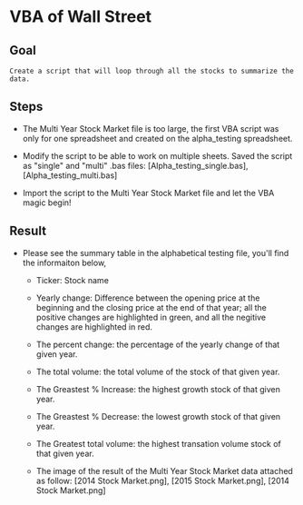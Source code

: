 # VBA of Wall Street

## Goal

    Create a script that will loop through all the stocks to summarize the data.
    
## Steps

  * The Multi Year Stock Market file is too large, the first VBA script was only for one spreadsheet and created on the alpha_testing spreadsheet.
  
  * Modify the script to be able to work on multiple sheets. Saved the script as "single" and "multi" .bas files: [Alpha_testing_single.bas], [Alpha_testing_multi.bas]
  
  * Import the script to the Multi Year Stock Market file and let the VBA magic begin! 

## Result
  
  * Please see the summary table in the alphabetical testing file, you'll find the informaiton below,
  
    - Ticker: Stock name
    
    - Yearly change: Difference between the opening price at the beginning and the closing price at the end of that year; all the positive changes are highlighted in green, and all the negitive changes are highlighted in red.
                    
    - The percent change: the percentage of the yearly change of that given year. 
    
    - The total volume: the total volume of the stock of that given year.
    
    - The Greastest % Increase: the highest growth stock of that given year.
    
    - The Greastest % Decrease: the lowest growth stock of that given year.
    
    - The Greatest total volume: the highest transation volume stock of that given year.
    
    - The image of the result of the Multi Year Stock Market data attached as follow:
        [2014 Stock Market.png], [2015 Stock Market.png], [2014 Stock Market.png]




